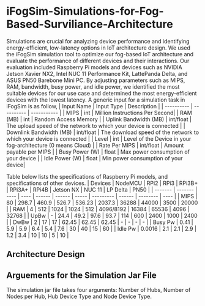 # iFogSim-Simulations-for-Fog-Based-Surviliance-Architecture
Simulations are crucial for analyzing device performance and identifying energy-efficient, low-latency options in IoT architecture design. We used the iFogSim simulation tool to optimize our fog-based IoT architecture and evaluate the performance of different devices and their interactions. Our evaluation included Raspberry Pi models and devices such as NVIDIA Jetson Xavier NX2, Intel NUC 11 Performance Kit, LattePanda Delta, and ASUS PN50 Barebone Mini PC. By adjusting parameters such as MIPS, RAM, bandwidth, busy power, and idle power, we identified the most suitable devices for our use case and determined the most energy-efficient devices with the lowest latency. A generic input for a simulation task in iFogSim is as follow,
| Input Name | Input Type | Description |
| ---------- | ---------- | ----------- |
| MIPS | int | Million Instructions Per Second|
| RAM (MB) | int | Random Access Memory |
| Uplink Bandwidth (MB) | int/float | The upload speed of the network to which your device is connected |
| Downlink Bandwidth (MB) | int/float | The download speed of the network to which your device is connected |
| Level | int | Level of the Device in your fog-architecture (0 means Cloud) |
| Rate Per MIPS | int/float | Amount payable per MIPS |
| Busy Power (W) | float | Max power consumption of your device |
| Idle Power (W) | float | Min power consumption of your device|

Table below lists the specifications of Raspberry Pi models, and specifications of other devices.
| Devices | NodeMCU | RPi2 | RPi3 | RPi3B+ | RPi3A+ | RPi4B | Jetson NX | NUC 11 | LP Delta | PN50 |
| ------- | ------- | ---- | ---- | ------ | ------ | ----- | --------- | ------ | -------- | ---- |
| MIPS | 80 | 298.7 | 460.9 | 526.7 | 536.23 | 2037.3 | 36288 | 44000 | 3500 | 20000 |
| RAM | 4 | 512 | 1024 | 1024 | 512 | 4096/8192 | 16384 | 65536 | 4096 | 32768 | 
| UpBw | - | 24.4 | 49.2 | 97.6 | 93.7 | 114 | 600 | 2400 | 1000 | 2400 |
| DwBw | 2 | 17 | 17 | 62.45 | 62.45 | 62.45 | - | - | - | - |
| Busy Pw | 0.41 | 5.9 | 5.9 | 6.4 | 5.4 | 7.6 | 30 | 40 | 15 | 60 |
| Idle Pw | 0.0016 | 2.1 | 2.1 | 2.9 | 1.2 | 3.4 | 10 | 10 | 5 | 10 | 

## Architecture Design

## Arguements for the Simulation Jar File
The simulation jar file takes four arguments: Number of Hubs, Number of Nodes per Hub, Hub Device Type and Node Device Type. 
